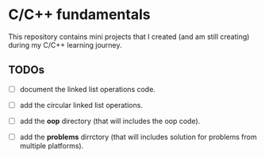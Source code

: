 # C/C++ fundamentals

This repository contains mini projects that I created (and am still creating) during my C/C++ learning journey.

## TODOs

- [ ] document the linked list operations code.
- [ ] add the circular linked list operations.
- [ ] add the **oop** directory (that will includes the oop code).
- [ ] add the **problems** dirrctory (that will includes solution for problems from multiple platforms).

